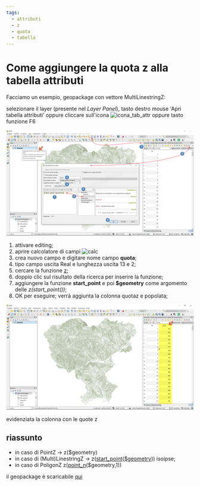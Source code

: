 ```yaml
---
tags:
  - attributi
  - z
  - quota
  - tabella
---
```


# Come aggiungere la quota z alla tabella attributi

Facciamo un esempio, geopackage con vettore MultiLinestringZ:

selezionare il layer (presente nel _Layer Panel_), tasto destro mouse 'Apri tabella attributi' oppure cliccare sull'icona ![icona_tab_attr](https://docs.qgis.org/2.18/it/_images/mActionOpenTable.png) oppure tasto funzione F6

[![](../img/esempi/add_col_quotaz/quotaz1.png)](../img/esempi/add_col_quotaz/quotaz1.png)

1. attivare editing;
2. aprire calcolatore di campi ![calc](https://docs.qgis.org/testing/en/_images/mActionCalculateField.png)
3. crea nuovo campo e digitare nome campo **quota**;
4. tipo campo uscita Real e lunghezza uscita 13 e 2;
5. cercare la funzione [z](../gr_funzioni/geometria/z.html);
6. doppio clic sul risultato della ricerca per inserire la funzione;
7. aggiungere la funzione **start_point** e poi **$geometry** come argomento delle _z(start_point())_;
8. OK per eseguire; verrà aggiunta la colonna quotaz e popolata;

[![](../img/esempi/add_col_quotaz/quotaz2.png)](../img/esempi/add_col_quotaz/quotaz2.png)

evidenziata la colonna con le quote z

## riassunto

* in caso di PointZ → z($geometry)
* in caso di (Multi)LinestringZ → z([start_point](../gr_funzioni/geometria/geometria_unico.md#start_point)([$geometry](../gr_funzioni/geometria/geometria_unico.md#geometry))) isoipse;
* in caso di PoligonZ z([point_n](../gr_funzioni/geometria/geometria_unico.md#point_n)($geometry,1))

il geopackage è scaricabile [qui](../prova_tu/dati_esempi.zip)
